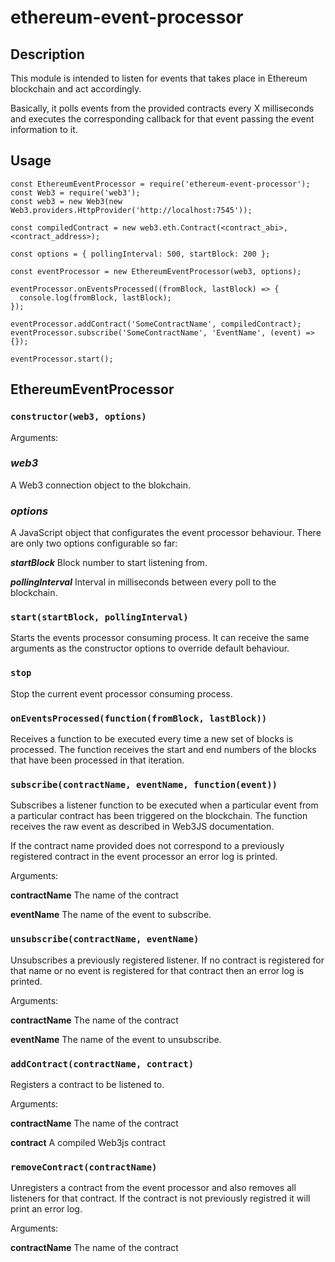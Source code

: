   
# ethereum-event-processor

## Description

This module is intended to listen for events that takes place in Ethereum blockchain and act accordingly.

Basically, it polls events from the provided contracts every X milliseconds and executes the corresponding callback for that event passing the event information to it.

## Usage

  ```
  const EthereumEventProcessor = require('ethereum-event-processor');
  const Web3 = require('web3');
  const web3 = new Web3(new Web3.providers.HttpProvider('http://localhost:7545'));

  const compiledContract = new web3.eth.Contract(<contract_abi>, <contract_address>);
    
  const options = { pollingInterval: 500, startBlock: 200 };
    
  const eventProcessor = new EthereumEventProcessor(web3, options);

  eventProcessor.onEventsProcessed((fromBlock, lastBlock) => {
    console.log(fromBlock, lastBlock); 
  });

  eventProcessor.addContract('SomeContractName', compiledContract);
  eventProcessor.subscribe('SomeContractName', 'EventName', (event) => {});

  eventProcessor.start();
  ```

## **EthereumEventProcessor**

### `constructor(web3, options)`

Arguments:

### ***web3*** 

A Web3 connection object to the blokchain.

### ***options***

A JavaScript object that configurates the event processor behaviour. There are only two options configurable so far:

***startBlock***  Block number to start listening from.

***pollingInterval*** Interval in milliseconds between every poll to the blockchain.

### `start(startBlock, pollingInterval)`

Starts the events processor consuming process. It can receive the same arguments as the constructor options to override default behaviour.

### `stop`

Stop the current event processor consuming process.

### `onEventsProcessed(function(fromBlock, lastBlock))`

Receives a function to be executed every time a new set of blocks is processed. The function receives the start and end numbers of the blocks that have been processed in that iteration.

### `subscribe(contractName, eventName, function(event))`

Subscribes a listener function to be executed when a particular event from a particular contract has been triggered on the blockchain. The function receives the raw event as described in Web3JS documentation.

If the contract name provided does not correspond to a previously registered contract in the event processor an error log is printed.

Arguments:

**contractName** The name of the contract 

**eventName** The name of the event to subscribe.

### `unsubscribe(contractName, eventName)`

Unsubscribes a previously registered listener. If no contract is registered for that name or no event is registered for that contract then an error log is printed.

Arguments:

**contractName** The name of the contract 

**eventName** The name of the event to unsubscribe.

### `addContract(contractName, contract)`

Registers a contract to be listened to.

Arguments:

**contractName** The name of the contract 

**contract** A compiled Web3js contract

### `removeContract(contractName)` 

Unregisters a contract from the event processor and also removes all listeners for that contract. If the contract is not previously registred it will print an error log.

Arguments:

**contractName** The name of the contract 